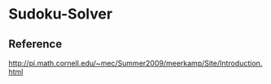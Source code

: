 # Sudoku-Solver

## Reference

http://pi.math.cornell.edu/~mec/Summer2009/meerkamp/Site/Introduction.html
